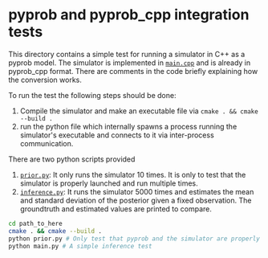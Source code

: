 # pyprob and pyprob_cpp integration tests

This directory contains a simple test for running a simulator in C++ as a pyprob model. The simulator is implemented in [`main.cpp`](main.cpp) and is already in pyprob_cpp format. There are comments in the code briefly explaining how the conversion works.

To run the test the following steps should be done:

1. Compile the simulator and make an executable file via `cmake . && cmake --build .`
2. run the python file which internally spawns a process running the simulator's executable and connects to it via inter-process communication.

There are two python scripts provided

1. [`prior.py`](prior.py): It only runs the simulator 10 times. It is only to test that the simulator is properly launched and run multiple times.
2. [`inference.py`](inference.py): It runs the simulator 5000 times and estimates the mean and standard deviation of the posterior given a fixed observation. The groundtruth and estimated values are printed to compare.

```bash
cd path_to_here
cmake . && cmake --build .
python prior.py # Only test that pyprob and the simulator are properly connected
python main.py # A simple inference test
```